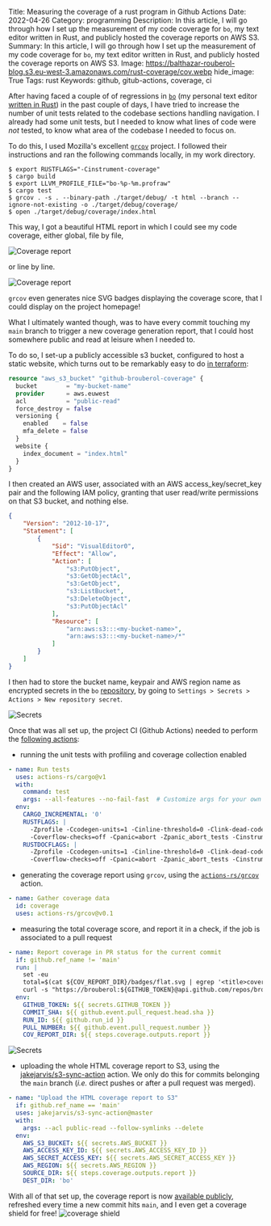 Title: Measuring the coverage of a rust program in Github Actions
Date: 2022-04-26
Category: programming
Description: In this article, I will go through how I set up the measurement of my code coverage for `bo`, my text editor written in Rust, and publicly hosted the coverage reports on AWS S3.
Summary: In this article, I will go through how I set up the measurement of my code coverage for `bo`, my text editor written in Rust, and publicly hosted the coverage reports on AWS S3.
Image: https://balthazar-rouberol-blog.s3.eu-west-3.amazonaws.com/rust-coverage/cov.webp
hide_image: True
Tags: rust
Keywords: github, gitub-actions, coverage, ci

After having faced a couple of of regressions in [`bo`](https://github.com/brouberol/bo) (my personal text editor [written in Rust](/metaprocrastinating-on-writing-a-book-by-writing-a-text-editor)) in the past couple of days, I have tried to increase the number of unit tests related to the codebase sections handling navigation. I already had some unit tests, but I needed to know what lines of code were _not_ tested, to know what area of the codebase I needed to focus on.

To do this, I used Mozilla's excellent [`grcov`](https://github.com/mozilla/grcov) project. I followed their instructions and ran the following commands locally, in my work directory.

```console
$ export RUSTFLAGS="-Cinstrument-coverage"
$ cargo build
$ export LLVM_PROFILE_FILE="bo-%p-%m.profraw"
$ cargo test
$ grcov . -s . --binary-path ./target/debug/ -t html --branch --ignore-not-existing -o ./target/debug/coverage/
$ open ./target/debug/coverage/index.html
```

This way, I got a beautiful HTML report in which I could see my code coverage, either global, file by file,

![Coverage report](https://balthazar-rouberol-blog.s3.eu-west-3.amazonaws.com/rust-coverage/cov.webp)

or line by line.

![Coverage report](https://balthazar-rouberol-blog.s3.eu-west-3.amazonaws.com/rust-coverage/cov2.webp)

`grcov` even generates nice SVG badges displaying the coverage score, that I could display on the project homepage!

What I ultimately wanted though, was to have every commit touching my `main` branch to trigger a new coverage generation report, that I could host somewhere public and read at leisure when I needed to.

To do so, I set-up a publicly accessible s3 bucket, configured to host a static website, which turns out to be remarkably easy to do [in terraform](https://github.com/brouberol/infrastructure/commit/75192443319f36cfbdfbcee0086322c958e3cc82#diff-abe63f10056054dcb55782e4be3ccb2ec28b47e6192b3ee1b45e46ff1884738aR62-R74):

```terraform
resource "aws_s3_bucket" "github-brouberol-coverage" {
  bucket        = "my-bucket-name"
  provider      = aws.euwest
  acl           = "public-read"
  force_destroy = false
  versioning {
    enabled    = false
    mfa_delete = false
  }
  website {
    index_document = "index.html"
  }
}
```

I then created an AWS user, associated with an AWS access_key/secret_key pair and the following IAM policy, granting that user read/write permissions on that S3 bucket, and nothing else.

```json
{
    "Version": "2012-10-17",
    "Statement": [
        {
            "Sid": "VisualEditor0",
            "Effect": "Allow",
            "Action": [
                "s3:PutObject",
                "s3:GetObjectAcl",
                "s3:GetObject",
                "s3:ListBucket",
                "s3:DeleteObject",
                "s3:PutObjectAcl"
            ],
            "Resource": [
                "arn:aws:s3:::<my-bucket-name>",
                "arn:aws:s3:::<my-bucket-name>/*"
            ]
        }
    ]
}
```

I then had to store the bucket name, keypair and AWS region name as encrypted secrets in the `bo` [repository](https://github.com/brouberol/bo), by going to `Settings > Secrets > Actions > New repository secret`.

![Secrets](https://balthazar-rouberol-blog.s3.eu-west-3.amazonaws.com/rust-coverage/secrets.webp)

Once that was all set up, the project CI (Github Actions) needed to perform the [following actions](https://github.com/brouberol/bo/blob/main/.github/workflows/tests.yml#L28-L77):

- running the unit tests with profiling and coverage collection enabled

```yaml
- name: Run tests
  uses: actions-rs/cargo@v1
  with:
    command: test
    args: --all-features --no-fail-fast  # Customize args for your own needs
  env:
    CARGO_INCREMENTAL: '0'
    RUSTFLAGS: |
      -Zprofile -Ccodegen-units=1 -Cinline-threshold=0 -Clink-dead-code
      -Coverflow-checks=off -Cpanic=abort -Zpanic_abort_tests -Cinstrument-coverage
    RUSTDOCFLAGS: |
      -Zprofile -Ccodegen-units=1 -Cinline-threshold=0 -Clink-dead-code
      -Coverflow-checks=off -Cpanic=abort -Zpanic_abort_tests -Cinstrument-coverage'
```

- generating the coverage report using `grcov`, using the [`actions-rs/grcov`](https://github.com/actions-rs/grcov/) action.

```yaml
- name: Gather coverage data
  id: coverage
  uses: actions-rs/grcov@v0.1
```

- measuring the total coverage score, and report it in a check, if the job is associated to a pull request

```yaml
- name: Report coverage in PR status for the current commit
  if: github.ref_name != 'main'
  run: |
    set -eu
    total=$(cat ${COV_REPORT_DIR}/badges/flat.svg | egrep '<title>coverage: ' | cut -d: -f 2 | cut -d% -f 1 | sed 's/ //g')
    curl -s "https://brouberol:${GITHUB_TOKEN}@api.github.com/repos/brouberol/bo/statuses/${COMMIT_SHA}" -d "{\"state\": \"success\",\"target_url\": \"https://github.com/brouberol/bo/pull/${PULL_NUMBER}/checks?check_run_id=${RUN_ID}\",\"description\": \"${total}%\",\"context\": \"Measured coverage\"}"
  env:
    GITHUB_TOKEN: ${{ secrets.GITHUB_TOKEN }}
    COMMIT_SHA: ${{ github.event.pull_request.head.sha }}
    RUN_ID: ${{ github.run_id }}
    PULL_NUMBER: ${{ github.event.pull_request.number }}
    COV_REPORT_DIR: ${{ steps.coverage.outputs.report }}
```

![Secrets](https://balthazar-rouberol-blog.s3.eu-west-3.amazonaws.com/rust-coverage/cov3.webp)

- uploading the whole HTML coverage report to S3, using the [jakejarvis/s3-sync-action](https://github.com/jakejarvis/s3-sync-action ) action. We only do this for commits belonging the `main` branch (_i.e._ direct pushes or after a pull request was merged).

```yaml
- name: "Upload the HTML coverage report to S3"
  if: github.ref_name == 'main'
  uses: jakejarvis/s3-sync-action@master
  with:
    args: --acl public-read --follow-symlinks --delete
  env:
    AWS_S3_BUCKET: ${{ secrets.AWS_BUCKET }}
    AWS_ACCESS_KEY_ID: ${{ secrets.AWS_ACCESS_KEY_ID }}
    AWS_SECRET_ACCESS_KEY: ${{ secrets.AWS_SECRET_ACCESS_KEY }}
    AWS_REGION: ${{ secrets.AWS_REGION }}
    SOURCE_DIR: ${{ steps.coverage.outputs.report }}
    DEST_DIR: 'bo'
```

With all of that set up, the coverage report is now [available publicly](http://github-brouberol-coverage.s3-website.eu-west-3.amazonaws.com/bo/), refreshed every time a new commit hits `main`, and I even get a coverage shield for free! ![coverage shield](https://github-brouberol-coverage.s3.eu-west-3.amazonaws.com/bo/badges/flat.svg)